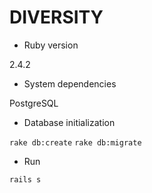 # DIVERSITY

* Ruby version

2.4.2

* System dependencies

PostgreSQL

* Database initialization

`rake db:create`
`rake db:migrate`

* Run

`rails s`

